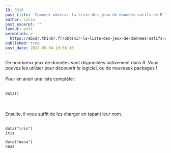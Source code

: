 ```yaml
---
ID: 3316
post_title: 'Comment obtenir la liste des jeux de données natifs de R ? : data()'
author: colin
post_excerpt: ""
layout: post
permalink: >
  https://abcdr.thinkr.fr/obtenir-la-liste-des-jeux-de-donnees-natifs-de-r/
published: true
post_date: 2017-05-04 19:56:10
---
```

De nombreux jeux de données sont disponibles nativement dans R. Vous pouvez les utiliser pour découvrir le logiciel, ou de nouveaux packages ! <br /><br />Pour en avoir une liste complète : <br /><br /> <pre><code>data()</code></pre> <br /><br />Ensuite, il vous suffit de les charger en tapant leur nom. <br /><br />  <pre><code>data("iris")<br />iris<br /><br />data("nasa")<br />nasa</code></pre>